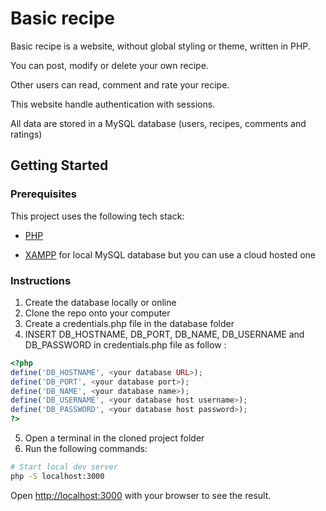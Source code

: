 # Basic recipe

Basic recipe is a website, without global styling or theme, written in PHP.

You can post, modify or delete your own recipe.

Other users can read, comment and rate your recipe.

This website handle authentication with sessions.

All data are stored in a MySQL database (users, recipes, comments and ratings)

## Getting Started

### Prerequisites

This project uses the following tech stack:

-   [PHP](https://www.php.net/downloads)

-   [XAMPP](https://www.apachefriends.org/fr/index.html) for local MySQL database but you can use a cloud hosted one

### Instructions

1. Create the database locally or online
2. Clone the repo onto your computer
3. Create a credentials.php file in the database folder
4. INSERT DB_HOSTNAME, DB_PORT, DB_NAME, DB_USERNAME and DB_PASSWORD in credentials.php file as follow :

```php
<?php
define('DB_HOSTNAME', <your database URL>);
define('DB_PORT', <your database port>);
define('DB_NAME', <your database name>);
define('DB_USERNAME', <your database host username>);
define('DB_PASSWORD', <your database host password>);
?>
```

5. Open a terminal in the cloned project folder
6. Run the following commands:

```bash
# Start local dev server
php -S localhost:3000
```

Open [http://localhost:3000](http://localhost:3000) with your browser to see the result.
